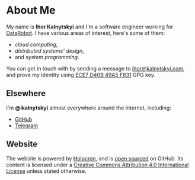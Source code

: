 About Me
========

My name is __Ihor Kalnytskyi__ and I'm a software engineer working for
[DataRobot](https://www.datarobot.com). I have various areas of interest,
here's some of them:

 * _cloud computing_,
 * _distributed systems' design_,
 * and _system programming_.

You can get in touch with by sending a message to <ihor@kalnytskyi.com>,
and prove my identity using [ECE7 D40B 49A5 F831](ikalnytskyi.asc) GPG key.


Elsewhere
---------

I'm __@ikalnytskyi__ almost everywhere around the Internet, including:

* [GitHub](https://github.com/ikalnytskyi)
* [Telegram](https://t.me/ikalnytskyi)


Website
-------

The website is powered by [Holocron][1], and is [open sourced][2] on GitHub.
Its content is licensed under a
[Creative Commons Attribution 4.0 International License][3] unless stated
otherwise.

[1]: http://holocron.readthedocs.io/
[2]: https://github.com/ikalnytskyi/kalnytskyi.com
[3]: https://creativecommons.org/licenses/by/4.0/
